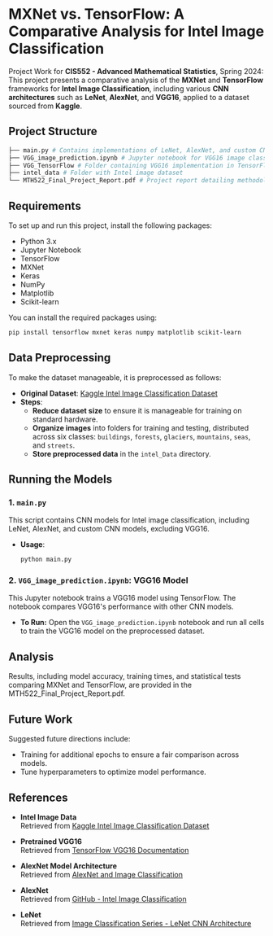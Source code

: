 # MXNet vs. TensorFlow: A Comparative Analysis for Intel Image Classification
Project Work for **CIS552 - Advanced Mathematical Statistics**, Spring 2024: This project presents a comparative analysis of the **MXNet** and **TensorFlow** frameworks for **Intel Image Classification**, including various **CNN architectures** such as **LeNet**, **AlexNet**, and **VGG16**, applied to a dataset sourced from **Kaggle**.

## Project Structure

```bash
├── main.py # Contains implementations of LeNet, AlexNet, and custom CNN models
├── VGG_image_prediction.ipynb # Jupyter notebook for VGG16 image classification using TensorFlow
├── VGG_TensorFlow # Folder containing VGG16 implementation in TensorFlow
├── intel_data # Folder with Intel image dataset
└── MTH522_Final_Project_Report.pdf # Project report detailing methodology, results, and analysis
```

## Requirements

To set up and run this project, install the following packages:

- Python 3.x
- Jupyter Notebook
- TensorFlow
- MXNet
- Keras
- NumPy
- Matplotlib
- Scikit-learn

You can install the required packages using:

```bash
pip install tensorflow mxnet keras numpy matplotlib scikit-learn
```

## Data Preprocessing

To make the dataset manageable, it is preprocessed as follows:

- **Original Dataset**: [Kaggle Intel Image Classification Dataset](https://www.kaggle.com/puneet6060/intel-image-classification)
- **Steps**:
  - **Reduce dataset size** to ensure it is manageable for training on standard hardware.
  - **Organize images** into folders for training and testing, distributed across six classes: `buildings`, `forests`, `glaciers`, `mountains`, `seas`, and `streets`.
  - **Store preprocessed data** in the `intel_Data` directory.


## Running the Models

### 1. `main.py`
This script contains CNN models for Intel image classification, including LeNet, AlexNet, and custom CNN models, excluding VGG16.

- **Usage**:
  ```bash
  python main.py
  ```

### 2. `VGG_image_prediction.ipynb`: VGG16 Model
This Jupyter notebook trains a VGG16 model using TensorFlow. The notebook compares VGG16's performance with other CNN models.

- **To Run:** Open the `VGG_image_prediction.ipynb` notebook and run all cells to train the VGG16 model on the preprocessed dataset.
  
## Analysis
Results, including model accuracy, training times, and statistical tests comparing MXNet and TensorFlow, are provided in the MTH522_Final_Project_Report.pdf.

## Future Work
Suggested future directions include:

- Training for additional epochs to ensure a fair comparison across models.
- Tune hyperparameters to optimize model performance.

## References

- **Intel Image Data**  
  Retrieved from [Kaggle Intel Image Classification Dataset](https://www.kaggle.com/puneet6060/intel-image-classification)

- **Pretrained VGG16**  
  Retrieved from [TensorFlow VGG16 Documentation](https://www.tensorflow.org/api_docs/python/tf/keras/applications/VGG16)

- **AlexNet Model Architecture**  
  Retrieved from [AlexNet and Image Classification](https://www.example.com/alexnet-architecture)

- **AlexNet**  
  Retrieved from [GitHub - Intel Image Classification](https://www.github.com/intel-image-classification)

- **LeNet**  
  Retrieved from [Image Classification Series - LeNet CNN Architecture](https://www.example.com/lenet-architecture)

